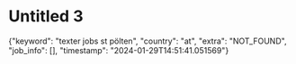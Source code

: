 # Untitled 3


{"keyword": "texter jobs st pölten", "country": "at", "extra": "NOT_FOUND", "job_info": [], "timestamp": "2024-01-29T14:51:41.051569"}


